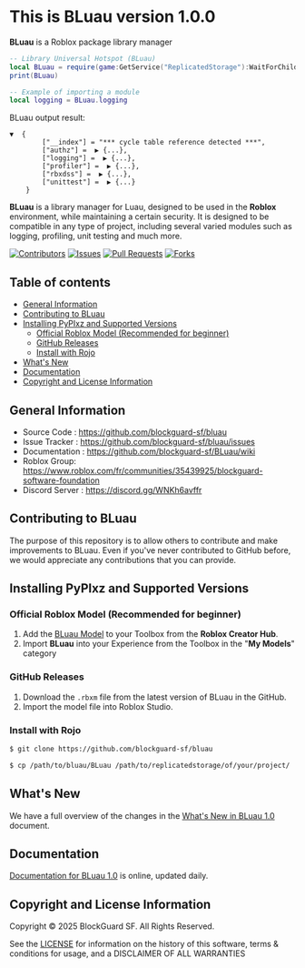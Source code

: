 This is BLuau version 1.0.0
============================

**BLuau** is a Roblox package library manager

```lua
-- Library Universal Hotspot (BLuau)
local BLuau = require(game:GetService("ReplicatedStorage"):WaitForChild("BLuau_Rojo").BLibraries)
print(BLuau)

-- Example of importing a module
local logging = BLuau.logging
```

BLuau output result:

```console
▼  {
        ["__index"] = "*** cycle table reference detected ***",
        ["authz"] =  ▶ {...},
        ["logging"] =  ▶ {...},
        ["profiler"] =  ▶ {...},
        ["rbxdss"] =  ▶ {...},
        ["unittest"] =  ▶ {...}
    }
```

**BLuau** is a library manager for Luau, designed to be used in the **Roblox** environment, while maintaining a certain security.
It is designed to be compatible in any type of project, including several varied modules such as logging, profiling, unit testing and much more.  

[![Contributors](https://img.shields.io/github/contributors/blockguard-sf/BLuau.svg)](https://github.com/blockguard-sf/BLuau/graphs/contributors)
[![Issues](https://img.shields.io/github/issues/blockguard-sf/BLuau.svg)](https://github.com/blockguard-sf/BLuau/issues)
[![Pull Requests](https://img.shields.io/github/issues-pr/blockguard-sf/BLuau.svg)](https://github.com/blockguard-sf/BLuau/pulls)
[![Forks](https://img.shields.io/github/forks/blockguard-sf/BLuau.svg)](https://github.com/blockguard-sf/BLuau/network/members)

## Table of contents

- [General Information](#general-information)
- [Contributing to BLuau](#contributing-to-bluau)
- [Installing PyPIxz and Supported Versions](#installing-pypixz-and-supported-versions)
    - [Official Roblox Model (Recommended for beginner)](#official-roblox-model-recommended-for-beginner)
    - [GitHub Releases](#github-releases)
    - [Install with Rojo](#install-with-rojo)
- [What's New](#whats-new)
- [Documentation](#documentation)
- [Copyright and License Information](#copyright-and-license-information)

## General Information

- Source Code : https://github.com/blockguard-sf/bluau
- Issue Tracker : https://github.com/blockguard-sf/bluau/issues
- Documentation : https://github.com/blockguard-sf/BLuau/wiki
- Roblox Group: https://www.roblox.com/fr/communities/35439925/blockguard-software-foundation
- Discord Server : https://discord.gg/WNKh6avffr

## Contributing to BLuau

The purpose of this repository is to allow others to contribute and make improvements to BLuau.
Even if you've never contributed to GitHub before, we would appreciate any contributions that you can provide.

## Installing PyPIxz and Supported Versions

### Official Roblox Model (Recommended for beginner)

1. Add the [BLuau Model]() to your Toolbox from the **Roblox Creator Hub**.
2. Import **BLuau** into your Experience from the Toolbox in the "**My Models**" category

### GitHub Releases

1. Download the `.rbxm` file from the latest version of BLuau in the GitHub.
2. Import the model file into Roblox Studio.

### Install with Rojo

```bash
$ git clone https://github.com/blockguard-sf/bluau
```

```bash
$ cp /path/to/bluau/BLuau /path/to/replicatedstorage/of/your/project/
```

## What's New

We have a full overview of the changes in the [What's New in BLuau 1.0](https://github.com/blockguard-sf/BLuau/wiki/What%E2%80%99s-New-In-BLuau-1.0) document.

## Documentation

[Documentation for BLuau 1.0](https://github.com/blockguard-sf/BLuau/wiki/BLuau-1.0.0-documentation) is online, updated daily.

## Copyright and License Information

Copyright © 2025 BlockGuard SF. All Rights Reserved.

See the [LICENSE](https://github.com/blockguard-sf/BLuau/wiki/History-and-License) for information on the history of this software, terms & conditions for usage, and a DISCLAIMER OF ALL WARRANTIES
